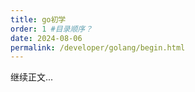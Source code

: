 ```yaml
---
title: go初学
order: 1 #目录顺序？
date: 2024-08-06
permalink: /developer/golang/begin.html
---
```




<!-- more -->

继续正文...

